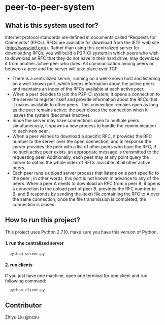 # peer-to-peer-system
## What is this system used for?
Internet protocol standards are defined in documents called “Requests for Comments” (RFCs). RFCs are available for download from the IETF web site (http://www.ietf.org/). Rather than using this centralized server for downloading RFCs, you will build a P2P-CI system in which peers who wish to download an RFC that they do not have in their hard drive, may download it from another active peer who does. All communication among peers or between a peer and the server will take place over TCP.  
+ There is a centralized server, running on a well-known host and listening on a well-known port, which keeps information about the active peers and maintains an index of the RFCs available at each active peer.
+ When a peer decides to join the P2P-CI system, it opens a connection to the server to register itself and provide information about the RFCs that it makes available to other peers. This connection remains open as long as the peer remains active; the peer closes the connection when it leaves the system (becomes inactive). 
+ Since the server may have connections open to multiple peers simultaneously, it spawns a new process to handle the communication to each new peer. 
+ When a peer wishes to download a specific RFC, it provides the RFC number to the server over the open connection, and in response the server provides the peer with a list of other peers who have the RFC; if no such active peer exists, an appropriate message is transmitted to the requesting peer. Additionally, each peer may at any point query the server to obtain the whole index of RFCs available at all other active peers. 
+ Each peer runs a upload server process that listens on a port specific to the peer ; in other words, this port is not known in advance to any of the peers. When a peer A needs to download an RFC from a peer B, it opens a connection to the upload port of peer B, provides the RFC number to B, and B responds by sending the (text) file containing the RFC to A over the same connection; once the file transmission is completed, the connection is closed. 
## How to run this project?
This project uses Python 2.7.10, make sure you have this version of Python.
#### 1. run the centralized server
```
  python server.py
```
#### 2. run clients
If you just have one machine, open one terminal for one client and run following command:
```
  python client.py
```
## Contributor
Zhiyu Liu @ncsu
